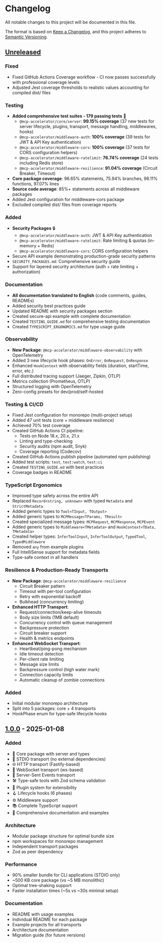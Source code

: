 # Changelog

All notable changes to this project will be documented in this file.

The format is based on [Keep a Changelog](https://keepachangelog.com/en/1.0.0/),
and this project adheres to [Semantic Versioning](https://semver.org/spec/v2.0.0.html).

## [Unreleased]

### Fixed
- Fixed GitHub Actions Coverage workflow - CI now passes successfully with professional coverage levels
- Adjusted Jest coverage thresholds to realistic values accounting for compiled dist/ files

### Testing
- **Added comprehensive test suites - 179 passing tests** 🧪
  - `@mcp-accelerator/core/server`: **99.15% coverage** (37 new tests for server lifecycle, plugins, transport, message handling, middlewares, hooks)
  - `@mcp-accelerator/middleware-auth`: **100% coverage** (39 tests for JWT & API Key authentication)
  - `@mcp-accelerator/middleware-cors`: **100% coverage** (37 tests for CORS configuration helpers)
  - `@mcp-accelerator/middleware-ratelimit`: **76.74% coverage** (24 tests including Redis store)
  - `@mcp-accelerator/middleware-resilience`: **91.04% coverage** (Circuit Breaker, Timeout)
- **Core package coverage**: 96.65% statements, 75.94% branches, 98.11% functions, 97.07% lines
- **Source code average**: 85%+ statements across all middleware packages
- Added Jest configuration for middleware-cors package
- Excluded compiled dist/ files from coverage reports

### Added
- **Security Packages** 🔒
  - `@mcp-accelerator/middleware-auth`: JWT & API Key authentication
  - `@mcp-accelerator/middleware-ratelimit`: Rate limiting & quotas (in-memory + Redis)
  - `@mcp-accelerator/middleware-cors`: CORS configuration helpers
- Secure API example demonstrating production-grade security patterns
- `SECURITY_PACKAGES.md`: Comprehensive security guide
- Support for layered security architecture (auth + rate limiting + authorization)

### Documentation
- **All documentation translated to English** (code comments, guides, READMEs)
- Added security best practices guide
- Updated README with security packages section
- Created secure-api example with complete documentation
- Created `TESTING_GUIDE.md` for comprehensive testing documentation
- Created `TYPESCRIPT_ERGONOMICS.md` for type usage guide

### Observability
- **New Package**: `@mcp-accelerator/middleware-observability` with OpenTelemetry
- Added 3 new lifecycle hook phases: `OnError`, `OnRequest`, `OnResponse`
- Enhanced `HookContext` with observability fields (duration, startTime, error, etc.)
- Full distributed tracing support (Jaeger, Zipkin, OTLP)
- Metrics collection (Prometheus, OTLP)
- Structured logging with OpenTelemetry
- Zero-config presets for dev/prod/self-hosted

### Testing & CI/CD
- Fixed Jest configuration for monorepo (multi-project setup)
- Added 47 unit tests (core + middleware resilience)
- Achieved 70% test coverage
- Created GitHub Actions CI pipeline:
  - Tests on Node 18.x, 20.x, 21.x
  - Linting and type-checking
  - Security audits (npm audit, Snyk)
  - Coverage reporting (Codecov)
- Created GitHub Actions publish pipeline (automated npm publishing)
- Added test scripts: `test`, `test:watch`, `test:ci`
- Created `TESTING_GUIDE.md` with best practices
- Coverage badges in README

### TypeScript Ergonomics
- Improved type safety across the entire API
- Replaced `Record<string, unknown>` with typed `Metadata` and `StrictMetadata`
- Added generic types to `Tool<TInput, TOutput>`
- Added generic types to `MCPMessage<TParams, TResult>`
- Created specialized message types: `MCPRequest`, `MCPResponse`, `MCPEvent`
- Added generic types to `Middleware<TMetadata>` and `HookContext<TData, TMetadata>`
- Created helper types: `InferToolInput`, `InferToolOutput`, `TypedTool`, `TypedMiddleware`
- Removed `any` from example plugins
- Full IntelliSense support for metadata fields
- Type-safe context in all handlers

### Resilience & Production-Ready Transports
- **New Package**: `@mcp-accelerator/middleware-resilience`
  - Circuit Breaker pattern
  - Timeout with per-tool configuration
  - Retry with exponential backoff
  - Bulkhead (concurrency limiting)
- **Enhanced HTTP Transport**:
  - Request/connection/keep-alive timeouts
  - Body size limits (1MB default)
  - Concurrency control with queue management
  - Backpressure protection
  - Circuit breaker support
  - Health & metrics endpoints
- **Enhanced WebSocket Transport**:
  - Heartbeat/ping-pong mechanism
  - Idle timeout detection
  - Per-client rate limiting
  - Message size limits
  - Backpressure control (high water mark)
  - Connection capacity limits
  - Automatic cleanup of zombie connections

### Added
- Initial modular monorepo architecture
- Split into 5 packages: core + 4 transports
- HookPhase enum for type-safe lifecycle hooks

## [1.0.0] - 2025-01-08

### Added
- 🎯 Core package with server and types
- 📝 STDIO transport (no external dependencies)
- 🌐 HTTP transport (Fastify-based)
- 🔌 WebSocket transport (ws-based)
- 📡 Server-Sent Events transport
- 🛠️ Type-safe tools with Zod schema validation
- 🧩 Plugin system for extensibility
- 🪝 Lifecycle hooks (6 phases)
- ⚙️ Middleware support
- 📚 Complete TypeScript support
- 📖 Comprehensive documentation and examples

### Architecture
- Modular package structure for optimal bundle size
- npm workspaces for monorepo management
- Independent transport packages
- Zod as peer dependency

### Performance
- 90% smaller bundle for CLI applications (STDIO only)
- ~500 KB core package (vs ~5 MB monolithic)
- Optimal tree-shaking support
- Faster installation times (~5s vs ~30s minimal setup)

### Documentation
- README with usage examples
- Individual README for each package
- Example projects for all transports
- Architecture documentation
- Migration guide (for future versions)

[Unreleased]: https://github.com/mohamedjamai/mcp-accelerator/compare/v1.0.0...HEAD
[1.0.0]: https://github.com/mohamedjamai/mcp-accelerator/releases/tag/v1.0.0
